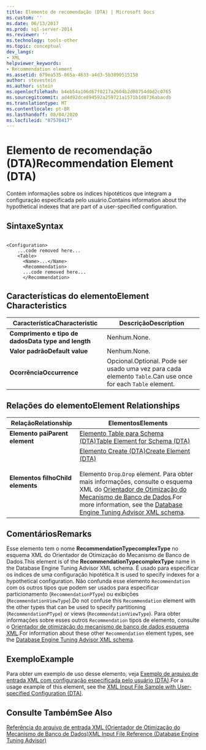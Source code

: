 ```yaml
---
title: Elemento de recomendação (DTA) | Microsoft Docs
ms.custom: ''
ms.date: 06/13/2017
ms.prod: sql-server-2014
ms.reviewer: ''
ms.technology: tools-other
ms.topic: conceptual
dev_langs:
- XML
helpviewer_keywords:
- Recommendation element
ms.assetid: 679ea535-865a-4633-a4d3-5b3090515158
author: stevestein
ms.author: sstein
ms.openlocfilehash: b4eb54a106d67f0217a2604b2d08754d0d2c0765
ms.sourcegitcommit: ad4d92dce894592a259721a1571b1d8736abacdb
ms.translationtype: MT
ms.contentlocale: pt-BR
ms.lasthandoff: 08/04/2020
ms.locfileid: "87570417"
---
```

# <a name="recommendation-element-dta"></a><span data-ttu-id="3c0f2-102">Elemento de recomendação (DTA)</span><span class="sxs-lookup"><span data-stu-id="3c0f2-102">Recommendation Element (DTA)</span></span>
  <span data-ttu-id="3c0f2-103">Contém informações sobre os índices hipotéticos que integram a configuração especificada pelo usuário.</span><span class="sxs-lookup"><span data-stu-id="3c0f2-103">Contains information about the hypothetical indexes that are part of a user-specified configuration.</span></span>  
  
## <a name="syntax"></a><span data-ttu-id="3c0f2-104">Sintaxe</span><span class="sxs-lookup"><span data-stu-id="3c0f2-104">Syntax</span></span>  
  
```  
  
<Configuration>  
    ...code removed here...  
    <Table>  
      <Name>...</Name>  
      <Recommendation>  
      ...code removed here...  
      </Recommendation>  
```  
  
## <a name="element-characteristics"></a><span data-ttu-id="3c0f2-105">Características do elemento</span><span class="sxs-lookup"><span data-stu-id="3c0f2-105">Element Characteristics</span></span>  
  
|<span data-ttu-id="3c0f2-106">Característica</span><span class="sxs-lookup"><span data-stu-id="3c0f2-106">Characteristic</span></span>|<span data-ttu-id="3c0f2-107">Descrição</span><span class="sxs-lookup"><span data-stu-id="3c0f2-107">Description</span></span>|  
|--------------------|-----------------|  
|<span data-ttu-id="3c0f2-108">**Comprimento e tipo de dados**</span><span class="sxs-lookup"><span data-stu-id="3c0f2-108">**Data type and length**</span></span>|<span data-ttu-id="3c0f2-109">Nenhum.</span><span class="sxs-lookup"><span data-stu-id="3c0f2-109">None.</span></span>|  
|<span data-ttu-id="3c0f2-110">**Valor padrão**</span><span class="sxs-lookup"><span data-stu-id="3c0f2-110">**Default value**</span></span>|<span data-ttu-id="3c0f2-111">Nenhum.</span><span class="sxs-lookup"><span data-stu-id="3c0f2-111">None.</span></span>|  
|<span data-ttu-id="3c0f2-112">**Ocorrência**</span><span class="sxs-lookup"><span data-stu-id="3c0f2-112">**Occurrence**</span></span>|<span data-ttu-id="3c0f2-113">Opcional.</span><span class="sxs-lookup"><span data-stu-id="3c0f2-113">Optional.</span></span> <span data-ttu-id="3c0f2-114">Pode ser usado uma vez para cada elemento `Table`.</span><span class="sxs-lookup"><span data-stu-id="3c0f2-114">Can use once for each `Table` element.</span></span>|  
  
## <a name="element-relationships"></a><span data-ttu-id="3c0f2-115">Relações do elemento</span><span class="sxs-lookup"><span data-stu-id="3c0f2-115">Element Relationships</span></span>  
  
|<span data-ttu-id="3c0f2-116">Relação</span><span class="sxs-lookup"><span data-stu-id="3c0f2-116">Relationship</span></span>|<span data-ttu-id="3c0f2-117">Elementos</span><span class="sxs-lookup"><span data-stu-id="3c0f2-117">Elements</span></span>|  
|------------------|--------------|  
|<span data-ttu-id="3c0f2-118">**Elemento pai**</span><span class="sxs-lookup"><span data-stu-id="3c0f2-118">**Parent element**</span></span>|[<span data-ttu-id="3c0f2-119">Elemento Table para Schema &#40;DTA&#41;</span><span class="sxs-lookup"><span data-stu-id="3c0f2-119">Table Element for Schema &#40;DTA&#41;</span></span>](table-element-for-schema-dta.md)|  
|<span data-ttu-id="3c0f2-120">**Elementos filho**</span><span class="sxs-lookup"><span data-stu-id="3c0f2-120">**Child elements**</span></span>|[<span data-ttu-id="3c0f2-121">Elemento Create &#40;DTA&#41;</span><span class="sxs-lookup"><span data-stu-id="3c0f2-121">Create Element &#40;DTA&#41;</span></span>](create-element-dta.md)<br /><br /> <span data-ttu-id="3c0f2-122">Elemento `Drop`.</span><span class="sxs-lookup"><span data-stu-id="3c0f2-122">`Drop` element.</span></span> <span data-ttu-id="3c0f2-123">Para obter mais informações, consulte o esquema XML do [Orientador de Otimização do Mecanismo de Banco de Dados](https://go.microsoft.com/fwlink/?linkid=43100).</span><span class="sxs-lookup"><span data-stu-id="3c0f2-123">For more information, see the [Database Engine Tuning Advisor XML schema](https://go.microsoft.com/fwlink/?linkid=43100).</span></span>|  
  
## <a name="remarks"></a><span data-ttu-id="3c0f2-124">Comentários</span><span class="sxs-lookup"><span data-stu-id="3c0f2-124">Remarks</span></span>  
 <span data-ttu-id="3c0f2-125">Esse elemento tem o nome **RecommendationTypecomplexType** no esquema XML do Orientador de Otimização do Mecanismo de Banco de Dados.</span><span class="sxs-lookup"><span data-stu-id="3c0f2-125">This element is of the **RecommendationTypecomplexType** name in the Database Engine Tuning Advisor XML schema.</span></span> <span data-ttu-id="3c0f2-126">É usado para especificar os índices de uma configuração hipotética.</span><span class="sxs-lookup"><span data-stu-id="3c0f2-126">It is used to specify indexes for a hypothetical configuration.</span></span> <span data-ttu-id="3c0f2-127">Não confunda esse elemento `Recommendation` com os outros tipos que podem ser usados para especificar particionamento (`RecommendationPType`) ou exibições (`RecommendationViewType`).</span><span class="sxs-lookup"><span data-stu-id="3c0f2-127">Do not confuse this `Recommendation` element with the other types that can be used to specify partitioning (`RecommendationPType`) or views (`RecommendationViewType`).</span></span> <span data-ttu-id="3c0f2-128">Para obter informações sobre esses outros `Recommendation` tipos de elemento, consulte o [Orientador de otimização do mecanismo de banco de dados esquema XML](https://go.microsoft.com/fwlink/?linkid=43100).</span><span class="sxs-lookup"><span data-stu-id="3c0f2-128">For information about these other `Recommendation` element types, see the [Database Engine Tuning Advisor XML schema](https://go.microsoft.com/fwlink/?linkid=43100).</span></span>  
  
## <a name="example"></a><span data-ttu-id="3c0f2-129">Exemplo</span><span class="sxs-lookup"><span data-stu-id="3c0f2-129">Example</span></span>  
 <span data-ttu-id="3c0f2-130">Para obter um exemplo de uso desse elemento, veja [Exemplo de arquivo de entrada XML com configuração especificada pelo usuário (DTA)](xml-input-file-sample-with-user-specified-configuration-dta.md).</span><span class="sxs-lookup"><span data-stu-id="3c0f2-130">For a usage example of this element, see the [XML Input File Sample with User-specified Configuration &#40;DTA&#41;](xml-input-file-sample-with-user-specified-configuration-dta.md).</span></span>  
  
## <a name="see-also"></a><span data-ttu-id="3c0f2-131">Consulte Também</span><span class="sxs-lookup"><span data-stu-id="3c0f2-131">See Also</span></span>  
 [<span data-ttu-id="3c0f2-132">Referência do arquivo de entrada XML &#40;Orientador de Otimização do Mecanismo de Banco de Dados&#41;</span><span class="sxs-lookup"><span data-stu-id="3c0f2-132">XML Input File Reference &#40;Database Engine Tuning Advisor&#41;</span></span>](xml-input-file-reference-database-engine-tuning-advisor.md)  
  
  
